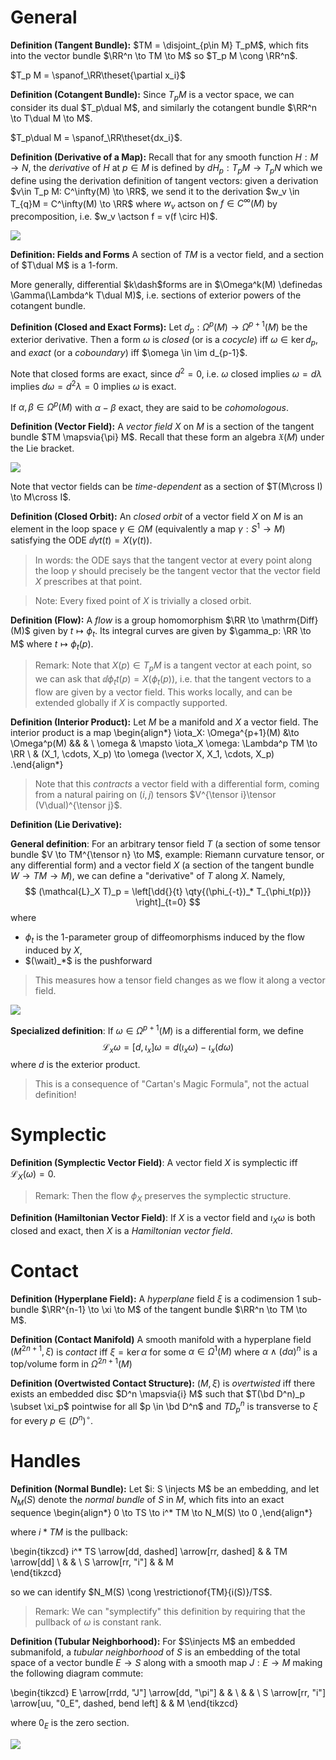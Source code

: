 # General

**Definition (Tangent Bundle):**
$TM = \disjoint_{p\in M} T_pM$, which fits into the vector bundle $\RR^n \to TM \to M$ so $T_p M \cong \RR^n$.

$T_p M = \spanof_\RR\theset{\partial x_i}$

**Definition (Cotangent Bundle):**
Since $T_p M$ is a vector space, we can consider its dual $T_p\dual M$, and similarly the cotangent bundle $\RR^n \to T\dual M \to M$.

$T_p\dual M = \spanof_\RR\theset{dx_i}$.

**Definition (Derivative of a Map):**
Recall that for any smooth function $H: M\to N$, the *derivative* of $H$ at $p\in M$ is defined by $dH_p: T_pM \to T_p N$ which we define using the derivation definition of tangent vectors: given a derivation $v\in T_p M: C^\infty(M) \to \RR$, we send it to the derivation $w_v \in T_{q}M = C^\infty(M) \to \RR$ where $w_v$ actson on $f\in C^\infty(M)$ by precomposition, i.e. $w_v \actson f = v(f \circ H)$.

![](2020-02-03-10-56-11.png)

**Definition: Fields and Forms**
A section of $TM$ is a vector field, and a section of $T\dual M$ is a 1-form.

More generally, differential $k\dash$forms are in $\Omega^k(M) \definedas \Gamma(\Lambda^k T\dual M)$, i.e. sections of exterior powers of the cotangent bundle.

**Definition (Closed and Exact Forms):**
Let $d_p: \Omega^p(M) \to \Omega^{p+1}(M)$ be the exterior derivative. 
Then a form $\omega$ is *closed* (or is a *cocycle*) iff $\omega \in \ker d_p$, and *exact* (or a *coboundary*) iff $\omega \in \im d_{p-1}$.

Note that closed forms are exact, since $d^2  = 0$, i.e. $\omega$ closed implies $\omega = d\lambda$ implies $d\omega = d^2 \lambda = 0$ implies $\omega$ is exact.

If $\alpha, \beta \in \Omega^p(M)$ with $\alpha-\beta$ exact, they are said to be *cohomologous*.

**Definition (Vector Field):**
A *vector field* $X$ on $M$ is a section of the tangent bundle $TM \mapsvia{\pi} M$.
Recall that these form an algebra $\mathfrak{X}(M)$ under the Lie bracket.

![](2020-02-03-20-52-40.png)

Note that vector fields can be *time-dependent* as a section of $T(M\cross I) \to M\cross I$.

**Definition (Closed Orbit):**
An *closed orbit* of a vector field $X$ on $M$ is an element in the loop space $\gamma \in \Omega M$ (equivalently a map $\gamma: S^1 \to M$) satisfying the ODE $\dd{\gamma}{t}(t) = X(\gamma(t))$.

> In words: the ODE says that the tangent vector at every point along the loop $\gamma$ should precisely be the tangent vector that the vector field $X$ prescribes at that point.

> Note: Every fixed point of $X$ is trivially a closed orbit.


**Definition (Flow):**
A *flow* is a group homomorphism $\RR \to \mathrm{Diff}(M)$ given by $t\mapsto \phi_t$.
Its integral curves are given by $\gamma_p: \RR \to M$ where $t\mapsto \phi_t(p)$.

> Remark: Note that $X(p) \in T_pM$ is a tangent vector at each point, so we can ask that $\dd{\phi_t}{t} (p) = X(\phi_t(p))$, i.e. that the tangent vectors to a flow are given by a vector field.
This works locally, and can be extended globally if $X$ is compactly supported.

**Definition (Interior Product):**
Let $M$ be a manifold and $X$ a vector field.
The interior product is a map
\begin{align*}
\iota_X: \Omega^{p+1}(M) 	&\to \Omega^p(M) 	&& & \\
\omega 										&	\mapsto \iota_X \omega: \Lambda^p TM \to \RR \\
& (X_1, \cdots, X_p) \to \omega (\vector X, X_1, \cdots, X_p)
.\end{align*}

> Note that this *contracts* a vector field with a differential form, coming from a natural pairing on $(i, j)$ tensors $V^{\tensor i}\tensor (V\dual)^{\tensor j}$.


**Definition (Lie Derivative):**

**General definition**: 
For an arbitrary tensor field $T$ (a section of some tensor bundle $V \to TM^{\tensor n} \to M$, example: Riemann curvature tensor, or any differential form) and a vector field $X$ (a section of the tangent bundle $W \to TM \to M$), we can define a "derivative" of $T$ along $X$.
Namely, 
$$
(\mathcal{L}_X T)_p = \left[\dd{}{t} \qty{(\phi_{-t})_* T_{\phi_t(p)}} \right]_{t=0}
$$ 
where

- $\phi_t$ is the 1-parameter group of diffeomorphisms induced by the flow induced by $X$,
- $(\wait)_*$ is the pushforward

> This measures how a tensor field changes as we flow it along a vector field.

![](2020-02-04-22-45-20.png)

**Specialized definition**:
If $\omega \in \Omega^{p+1}(M)$ is a differential form, we define 
$$
\mathcal{L}_x\omega = [d, \iota_x] \omega = d(\iota_x \omega) - \iota_x(d\omega)
$$ 
where $d$ is the exterior product.

> This is a consequence of "Cartan's Magic Formula", not the actual definition!

# Symplectic

**Definition (Symplectic Vector Field)**:
A vector field $X$ is symplectic iff $\mathcal{L}_X(\omega) = 0$.

> Remark: Then the flow $\phi_X$ preserves the symplectic structure.

**Definition (Hamiltonian Vector Field)**:
If $X$ is a vector field and $\iota_X \omega$ is both closed and exact, then $X$ is a *Hamiltonian vector field*.

# Contact

**Definition (Hyperplane Field):**
A *hyperplane* field $\xi$ is a codimension 1 sub-bundle $\RR^{n-1} \to \xi \to M$ of the tangent bundle $\RR^n \to TM \to M$.

**Definition (Contact Manifold)**
A smooth manifold with a hyperplane field $(M^{2n+1}, \xi)$ is *contact* iff $\xi = \ker \alpha$ for some $\alpha \in \Omega^1(M)$ where $\alpha \wedge (d\alpha)^n$ is a top/volume form in $\Omega^{2n+1}(M)$

**Definition (Overtwisted Contact Structure):**
$(M, \xi)$ is *overtwisted* iff there exists an embedded disc $D^n \mapsvia{i} M$ such that $T(\bd D^n)_p \subset \xi_p$ pointwise for all $p \in \bd D^n$ and $TD^n_p$ is transverse to $\xi$ for every $p\in  (D^n)^\circ$.

# Handles

**Definition (Normal Bundle):**
Let $i: S \injects M$ be an embedding, and let $N_M(S)$ denote the *normal bundle* of $S$ in $M$, which fits into an exact sequence
\begin{align*}
0 \to TS \to i^* TM \to N_M(S) \to 0
,\end{align*}

where $i*TM$ is the pullback:

\begin{tikzcd}
i^* TS \arrow[dd, dashed] \arrow[rr, dashed] &  & TM \arrow[dd] \\
                                             &  &               \\
S \arrow[rr, "i"]                            &  & M            
\end{tikzcd}

so we can identify $N_M(S) \cong \restrictionof{TM}{i(S)}/TS$.

> Remark: We can "symplectify" this definition by requiring that the pullback of $\omega$ is constant rank.

**Definition (Tubular Neighborhood):**
For $S\injects M$ an embedded submanifold, a *tubular neighborhood* of $S$ is an embedding of the total space of a vector bundle $E \to S$ along with a smooth map $J: E \to M$ making the following diagram commute:

\begin{tikzcd}
E \arrow[rrdd, "J"] \arrow[dd, "\pi"]                  &  &   \\
                                                       &  &   \\
S \arrow[rr, "i"] \arrow[uu, "0_E", dashed, bend left] &  & M
\end{tikzcd}

where $0_E$ is the zero section.

![](2020-02-05-00-40-02.png)